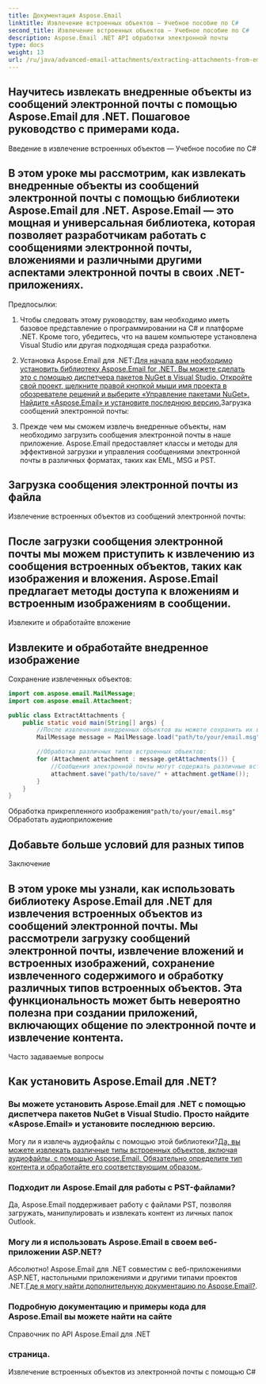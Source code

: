 ```yaml
---
title: Документация Aspose.Email
linktitle: Извлечение встроенных объектов — Учебное пособие по C#
second_title: Извлечение встроенных объектов — Учебное пособие по C#
description: Aspose.Email .NET API обработки электронной почты
type: docs
weight: 13
url: /ru/java/advanced-email-attachments/extracting-attachments-from-email-messages/
---
```


##  Научитесь извлекать внедренные объекты из сообщений электронной почты с помощью Aspose.Email для .NET. Пошаговое руководство с примерами кода.

Введение в извлечение встроенных объектов — Учебное пособие по C#

## В этом уроке мы рассмотрим, как извлекать внедренные объекты из сообщений электронной почты с помощью библиотеки Aspose.Email для .NET. Aspose.Email — это мощная и универсальная библиотека, которая позволяет разработчикам работать с сообщениями электронной почты, вложениями и различными другими аспектами электронной почты в своих .NET-приложениях.

Предпосылки:

1. Чтобы следовать этому руководству, вам необходимо иметь базовое представление о программировании на C# и платформе .NET. Кроме того, убедитесь, что на вашем компьютере установлена Visual Studio или другая подходящая среда разработки.

2. Установка Aspose.Email для .NET:[Для начала вам необходимо установить библиотеку Aspose.Email for .NET. Вы можете сделать это с помощью диспетчера пакетов NuGet в Visual Studio. Откройте свой проект, щелкните правой кнопкой мыши имя проекта в обозревателе решений и выберите «Управление пакетами NuGet». Найдите «Aspose.Email» и установите последнюю версию.](https://releases.aspose.com/email/java/)Загрузка сообщений электронной почты:

3. Прежде чем мы сможем извлечь внедренные объекты, нам необходимо загрузить сообщения электронной почты в наше приложение. Aspose.Email предоставляет классы и методы для эффективной загрузки и управления сообщениями электронной почты в различных форматах, таких как EML, MSG и PST.

##  Загрузка сообщения электронной почты из файла

Извлечение встроенных объектов из сообщений электронной почты:

## После загрузки сообщения электронной почты мы можем приступить к извлечению из сообщения встроенных объектов, таких как изображения и вложения. Aspose.Email предлагает методы доступа к вложениям и встроенным изображениям в сообщении.

 Извлеките и обработайте вложение

##  Извлеките и обработайте внедренное изображение

Сохранение извлеченных объектов:

```java
import com.aspose.email.MailMessage;
import com.aspose.email.Attachment;

public class ExtractAttachments {
    public static void main(String[] args) {
        //После извлечения внедренных объектов вы можете сохранить их в определенном месте в вашей системе. Aspose.Email предоставляет методы для сохранения извлеченных объектов, позволяя вам организовывать извлеченный контент и управлять им.
        MailMessage message = MailMessage.load("path/to/your/email.msg");

        //Обработка различных типов встроенных объектов:
        for (Attachment attachment : message.getAttachments()) {
            //Сообщения электронной почты могут содержать различные встроенные объекты, включая изображения, аудиофайлы и документы. Aspose.Email позволяет вам идентифицировать тип встроенного объекта и соответствующим образом обработать его.
            attachment.save("path/to/save/" + attachment.getName());
        }
    }
}
```

 Обработка прикрепленного изображения`"path/to/your/email.msg"` Обработать аудиоприложение

##  Добавьте больше условий для разных типов

Заключение

## В этом уроке мы узнали, как использовать библиотеку Aspose.Email для .NET для извлечения встроенных объектов из сообщений электронной почты. Мы рассмотрели загрузку сообщений электронной почты, извлечение вложений и встроенных изображений, сохранение извлеченного содержимого и обработку различных типов встроенных объектов. Эта функциональность может быть невероятно полезна при создании приложений, включающих общение по электронной почте и извлечение контента.

Часто задаваемые вопросы

## Как установить Aspose.Email для .NET?

### Вы можете установить Aspose.Email для .NET с помощью диспетчера пакетов NuGet в Visual Studio. Просто найдите «Aspose.Email» и установите последнюю версию.

Могу ли я извлечь аудиофайлы с помощью этой библиотеки?[Да, вы можете извлекать различные типы встроенных объектов, включая аудиофайлы, с помощью Aspose.Email. Обязательно определите тип контента и обработайте его соответствующим образом.](https://releases.aspose.com/email/java/).

### Подходит ли Aspose.Email для работы с PST-файлами?

Да, Aspose.Email поддерживает работу с файлами PST, позволяя загружать, манипулировать и извлекать контент из личных папок Outlook.

### Могу ли я использовать Aspose.Email в своем веб-приложении ASP.NET?

Абсолютно! Aspose.Email для .NET совместим с веб-приложениями ASP.NET, настольными приложениями и другими типами проектов .NET.[Где я могу найти дополнительную документацию по Aspose.Email?](https://reference.aspose.com/email/java/).

###  Подробную документацию и примеры кода для Aspose.Email вы можете найти на сайте

Справочник по API Aspose.Email для .NET

###  страница.

 Извлечение встроенных объектов из электронной почты с помощью C#